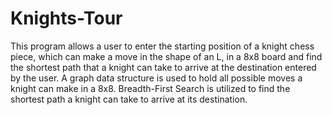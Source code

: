 # Knights-Tour
This program allows a user to enter the starting position of a knight chess piece, which can make a move in the shape of an L, in a 8x8 board and find the shortest path that a knight can take to arrive at the destination entered by the user. A graph data structure is used to hold all possible moves a knight can make in a 8x8. Breadth-First Search is utilized to find the shortest path a knight can take to arrive at its destination.
